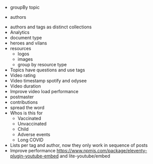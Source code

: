 - groupBy topic

+ authors
- authors and tags as distinct collections
- Analytics
- document type
- heroes and vilans
- resources
  - logos
  - images
  - group by resource type
- Topics have questions and use tags
- Video rating
- Video timestamp spotify and odysee
- Video duration
- Improve video load performance
- postmaster
- contributions
- spread the word
- Whos is this for
  - Vaccinated
  - Unvaccinated
  - Child
  - Adverse events
  - Long COVID
- Lists per tag and author, now they only work in sequence of posts
- Improve performance https://www.npmjs.com/package/eleventy-plugin-youtube-embed and lite-youtube/embed
